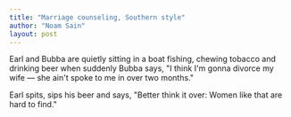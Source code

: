 ```yaml
---
title: "Marriage counseling, Southern style"
author: "Noam Sain"
layout: post
---
```


Earl and Bubba are quietly sitting in a boat fishing, chewing tobacco and drinking beer when suddenly Bubba says, "I think I'm gonna divorce my wife — she ain't spoke to me in over two months."  
  
Earl spits, sips his beer and says, "Better think it over: Women like that are hard to find."